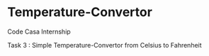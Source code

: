 # Temperature-Convertor

Code Casa Internship

Task 3 : Simple Temperature-Convertor from Celsius to Fahrenheit 

